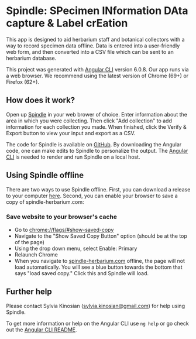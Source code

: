 # Spindle: SPecimen INformation DAta capture & Label crEation

This app is designed to aid herbarium staff and botanical collectors with a way to record specimen data offline. Data is entered into a user-friendly web form, and then converted into a CSV file which can be sent to an herbarium database. 

This project was generated with [Angular CLI](https://github.com/angular/angular-cli) version 6.0.8. Our app runs via a web browser. We recommend using the latest version of Chrome (69+) or Firefox (62+).

## How does it work?

Open up [Spindle](http://spindle-herbarium.com/) in your web brower of choice. Enter information about the area in which you were collecting. Then click "Add collection" to add information for each collection you made. When finished, click the Verify & Export button to view your input and export as a CSV.

The code for Spindle is available on [GitHub](https://github.com/sylviakinosian/spindle/tree/master/src). By downloading the Angular code, one can make edits to Spindle to personalize the output. The [Angular CLI](https://angular.io/guide/quickstart) is needed to render and run Spindle on a local host.

## Using Spindle offline

There are two ways to use Spindle offline. First, you can download a release to your computer [here](https://github.com/sylviakinosian/spindle/releases). Second, you can enable your browser to save a copy of spindle-herbarium.com: 

### Save website to your browser's cache

* Go to [chrome://flags/#show-saved-copy](chrome://flags/#show-saved-copy)
* Navigate to the "Show Saved Copy Button" option (should be at the top of the page)
* Using the drop down menu, select Enable: Primary
* Relaunch Chrome
* When you navigate to [spindle-herbarium.com](spindle-herbarium.com) offline, the page will not load automatically. You will see a blue button towards the bottom that says "load saved copy." Click this and Spindle will load.

## Further help

Please contact Sylvia Kinosian (sylvia.kinosian@gmail.com) for help using Spindle.

To get more information or help on the Angular CLI use `ng help` or go check out the [Angular CLI README](https://github.com/angular/angular-cli/blob/master/README.md).

